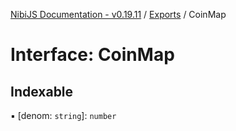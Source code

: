 [NibiJS Documentation - v0.19.11](../intro.md) / [Exports](../modules.md) / CoinMap

# Interface: CoinMap

## Indexable

▪ [denom: `string`]: `number`
